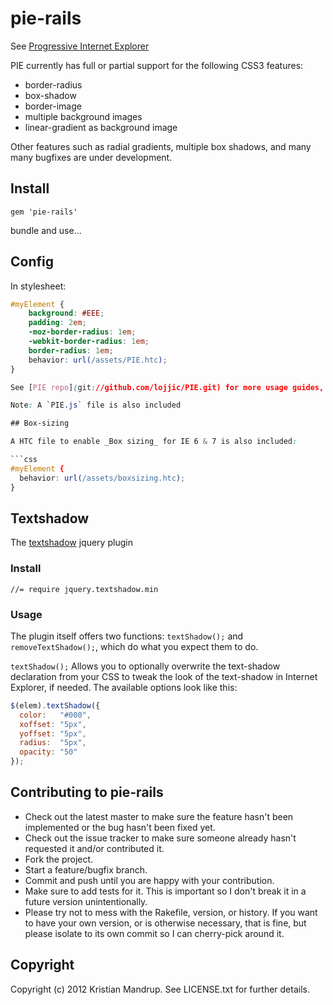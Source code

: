 # pie-rails

See [Progressive Internet Explorer](git://github.com/lojjic/PIE.git)

PIE currently has full or partial support for the following CSS3 features:

* border-radius
* box-shadow
* border-image
* multiple background images
* linear-gradient as background image

Other features such as radial gradients, multiple box shadows, and many many bugfixes are under development.

## Install

`gem 'pie-rails'`

bundle and use...

## Config

In stylesheet:

```css
#myElement {
    background: #EEE;
    padding: 2em;
    -moz-border-radius: 1em;
    -webkit-border-radius: 1em;
    border-radius: 1em;
    behavior: url(/assets/PIE.htc);
}

See [PIE repo](git://github.com/lojjic/PIE.git) for more usage guides, demos etc.

Note: A `PIE.js` file is also included

## Box-sizing

A HTC file to enable _Box sizing_ for IE 6 & 7 is also included:

```css
#myElement {
  behavior: url(/assets/boxsizing.htc);
}
```

## Textshadow

The [textshadow](http://kilianvalkhof.com/2008/javascript/text-shadow-in-ie-with-jquery/) jquery plugin 

### Install

```text
//= require jquery.textshadow.min
```

### Usage

The plugin itself offers two functions: `textShadow();` and `removeTextShadow();`, which do what you expect them to do.

`textShadow();` Allows you to optionally overwrite the text-shadow declaration from your CSS to tweak the look of the text-shadow in Internet Explorer, if needed. The available options look like this:

```javascript
$(elem).textShadow({
  color:   "#000",
  xoffset: "5px",
  yoffset: "5px",
  radius:  "5px",
  opacity: "50"
});
```

## Contributing to pie-rails
 
* Check out the latest master to make sure the feature hasn't been implemented or the bug hasn't been fixed yet.
* Check out the issue tracker to make sure someone already hasn't requested it and/or contributed it.
* Fork the project.
* Start a feature/bugfix branch.
* Commit and push until you are happy with your contribution.
* Make sure to add tests for it. This is important so I don't break it in a future version unintentionally.
* Please try not to mess with the Rakefile, version, or history. If you want to have your own version, or is otherwise necessary, that is fine, but please isolate to its own commit so I can cherry-pick around it.

## Copyright

Copyright (c) 2012 Kristian Mandrup. See LICENSE.txt for
further details.

